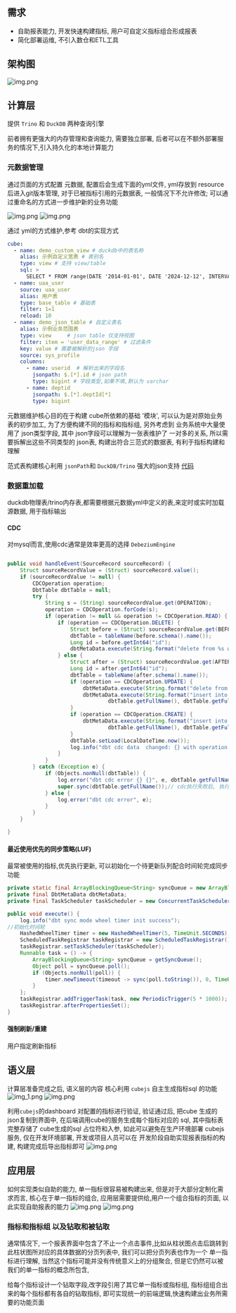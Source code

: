 ## 需求

- 自助报表能力, 开发快速构建指标, 用户可自定义指标组合形成报表
- 简化部署运维, 不引入数仓和ETL工具

## 架构图

![img.png](.images/cube-1.png)

## 计算层

提供 `Trino` 和 `DuckDB` 两种查询引擎

前者拥有更强大的内存管理和查询能力, 需要独立部署, 后者可以在不额外部署服务的情况下,引入持久化的本地计算能力

### 元数据管理

通过页面的方式配置 元数据, 配置后会生成下面的yml文件, yml存放到 resource 后进入git版本管理, 对于已被指标引用的元数据表,
一般情况下不允许修改; 可以通过重命名的方式进一步维护新的业务功能

![img.png](.images/cube-4.png)
![img.png](.images/cube-5.png)

通过 yml的方式维护,参考 dbt的实现方式

```yaml
cube:
  - name: demo_custom_view # duckdb中的表名称
    alias: 示例自定义宽表 # 表别名
    type: view # 支持 view/table
    sql: >
      SELECT * FROM range(DATE '2014-01-01', DATE '2024-12-12', INTERVAL '1 month');
  - name: uaa_user
    source: uaa_user
    alias: 用户表
    type: base_table # 基础表
    filter: 1=1
    reload: 10
  - name: demo_json_table # 自定义表名
    alias: 示例业务范围表
    type: view     # json table 仅支持视图
    filter: item = 'user_data_range' # 过滤条件
    key: value # 需要被解析的json 字段
    source: sys_profile
    columns:
      - name: userid  # 解析出来的字段名
        jsonpath: $.[*].id # json path
        type: bigint # 字段类型,如果不填,默认为 varchar
      - name: deptid
        jsonpath: $.[*].deptId[*]
        type: bigint
```

元数据维护核心目的在于构建 cube所依赖的基础 '模块', 可以认为是对原始业务表的初步加工, 为了方便构建不同的指标和指标组,
另外考虑到 业务系统中大量使用了 json类型字段, 其中 json字段可以理解为一张表维护了 一对多的关系, 所以需要拆解出这些不同类型的
json表, 构建出符合三范式的数据表, 有利于指标构建和理解

范式表构建核心利用 `jsonPath`和 `DuckDB/Trino` 强大的json支持
[代码](https://github.com/zongkx/json-table-parse)

### 数据重加载

duckdb物理表/trino内存表,都需要根据元数据yml中定义的表,来定时或实时加载源数据, 用于指标输出

#### CDC

对mysql而言,使用cdc通常是效率更高的选择
`DebeziumEngine`

```java

public void handleEvent(SourceRecord sourceRecord) {
    Struct sourceRecordValue = (Struct) sourceRecord.value();
    if (sourceRecordValue != null) {
        CDCOperation operation;
        DbtTable dbtTable = null;
        try {
            String s = (String) sourceRecordValue.get(OPERATION);
            operation = CDCOperation.forCode(s);
            if (operation != null && operation != CDCOperation.READ) {
                if (operation == CDCOperation.DELETE) {
                    Struct before = (Struct) sourceRecordValue.get(BEFORE);
                    dbtTable = tableName(before.schema().name());
                    Long id = before.getInt64("id");
                    dbtMetaData.execute(String.format("delete from %s where id =%s", dbtTable.getFullName(), id));
                } else {
                    Struct after = (Struct) sourceRecordValue.get(AFTER);
                    Long id = after.getInt64("id");
                    dbtTable = tableName(after.schema().name());
                    if (operation == CDCOperation.UPDATE) {
                        dbtMetaData.execute(String.format("delete from %s where id =%s", dbtTable.getFullName(), id));
                        dbtMetaData.execute(String.format("insert into %s select * from %s where id = %s and %s",
                                dbtTable.getFullName(), dbtTable.getFullSource(), id, dbtTable.getFilter()));
                    }
                    if (operation == CDCOperation.CREATE) {
                        dbtMetaData.execute(String.format("insert into %s select * from %s where id = %s and %s",
                                dbtTable.getFullName(), dbtTable.getFullSource(), id, dbtTable.getFilter()));
                    }
                    dbtTable.setLoad(LocalDateTime.now());
                    log.info("dbt cdc data  changed: {} with operation: {}", dbtTable.getFullName(), operation.name());
                }
            }
        } catch (Exception e) {
            if (Objects.nonNull(dbtTable)) {
                log.error("dbt cdc error {} {}", e, dbtTable.getFullName());
                super.sync(dbtTable.getFullName());// cdc执行失败后, 执行luf方式同步
            } else {
                log.error("dbt cdc error", e);
            }
        }
    }

}
```

#### 最近使用优先的同步策略(LUF)

最常被使用的指标,优先执行更新, 可以初始化一个待更新队列配合时间轮完成同步功能

```java
private static final ArrayBlockingQueue<String> syncQueue = new ArrayBlockingQueue(100);
private final DbtMetaData dbtMetaData;
private final TaskScheduler taskScheduler = new ConcurrentTaskScheduler();

public void execute() {
    log.info("dbt sync mode wheel timer init success");
//初始化时间轮
    HashedWheelTimer timer = new HashedWheelTimer(5, TimeUnit.SECONDS);
    ScheduledTaskRegistrar taskRegistrar = new ScheduledTaskRegistrar();
    taskRegistrar.setTaskScheduler(taskScheduler);
    Runnable task = () -> {
        ArrayBlockingQueue<String> syncQueue = getSyncQueue();
        Object poll = syncQueue.poll();
        if (Objects.nonNull(poll)) {
            timer.newTimeout(timeout -> sync(poll.toString()), 0, TimeUnit.SECONDS);// sync执行数据重加载的逻辑
        }
    };
    taskRegistrar.addTriggerTask(task, new PeriodicTrigger(5 * 1000));
    taskRegistrar.afterPropertiesSet();
}
```

#### 强制刷新/重建

用户指定刷新指标

## 语义层

计算层准备完成之后, 语义层的内容 核心利用 `cubejs` 自主生成指标sql 的功能
![img_1.png](.images/cube-2.png)
![img.png](.images/cube-3.png)

利用`cubejs`的dashboard 对配置的指标进行验证, 验证通过后,
把cube 生成的 json复制到界面中, 在后端调用cube的服务生成每个指标对应的 sql,
其中指标表完整存储了 cube生成的sql 占位符和入参, 如此可以避免在生产环境部署 cubejs服务,
仅在开发环境部署, 开发或项目人员可以在 开发阶段自助实现报表指标的构建, 构建完成后导出指标即可
![img.png](.images/cube-7.png)

## 应用层

如何实现类似自助的能力, 单一指标很容易被构建出来, 但是对于大部分定制化需求而言, 核心在于单一指标的组合,
应用层需要提供给,用户一个组合指标的页面, 以此实现自助报表的能力
![img.png](.images/cube-8.png)
![img.png](.images/cube-9.png)

### 指标和指标组 以及钻取和被钻取

通常情况下, 一个报表界面中包含了不止一个点击事件,比如从柱状图点击后跳转到此柱状图所对应的具体数据的分页列表中,
我们可以把分页列表也作为一个 单一指标进行理解, 当然这个指标可能并没有传统意义上的分组聚合, 但是它仍然可以被我们的单一指标的概念所包含,

给每个指标设计一个钻取字段,改字段引用了其它单一指标或指标组, 指标组组合出来的每个指标都有各自的钻取指标,
即可实现统一的前端逻辑,快速构建出业务所需要的功能页面